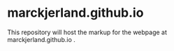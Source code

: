 # marckjerland.github.io

This repository will host the markup for the webpage at marckjerland.github.io .
